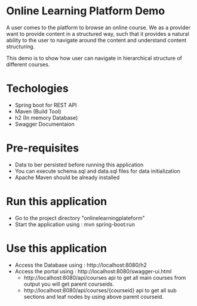 # Online Learning Platform Demo

A user comes to the platform to browse an online course. We as a provider want to provide content in a structured way, such that it provides a natural ability to the user to navigate around the content and understand content structuring.

This demo is to show how user can navigate in hierarchical structure of different courses.

# Techologies

  - Spring boot for REST API
  - Maven (Build Tool)
  - h2 (In memory Database)
  - Swagger Documentaion

# Pre-requisites
  - Data to ber persisted before running this application
  - You can execute schema.sql and data.sql files for data initialization
  - Apache Maven should be already installed

# Run this application
   - Go to the project directory "onlinelearningplateform"
   - Start the application using :  mvn spring-boot:run
   
# Use this application
- Access the Database using : http://localhost:8080/h2
- Access the portal using : http://localhost:8080/swagger-ui.html
  - http://localhost:8080/api/courses api to get all main courses from output you will get parent courseids.
  - http://localhost:8080/api/courses/{courseid} api to get all sub sections and leaf nodes by using above parent courseid.
